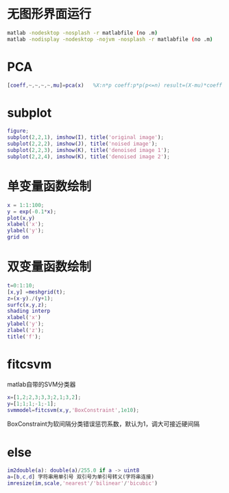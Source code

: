 # 无图形界面运行
```bash
matlab -nodesktop -nosplash -r matlabfile (no .m)
matlab -nodisplay -nodesktop -nojvm -nosplash -r matlabfile (no .m)
```
# PCA
```matlab
[coeff,~,~,~,~,mu]=pca(x)	%X:n*p coeff:p*p(p<=n) result=(X-mu)*coeff
```


# subplot

```matlab
figure;
subplot(2,2,1), imshow(I), title('original image');
subplot(2,2,2), imshow(J), title('noised image');
subplot(2,2,3), imshow(K), title('denoised image 1');
subplot(2,2,4), imshow(K), title('denoised image 2');
```
# 单变量函数绘制
```matlab
x = 1:1:100;
y = exp(-0.1*x);
plot(x,y)
xlabel('x');
ylabel('y');
grid on
```
# 双变量函数绘制
```matlab
t=0:1:10;
[x,y] =meshgrid(t);
z=(x-y)./(y+1);
surfc(x,y,z);
shading interp
xlabel('x')
ylabel('y');
zlabel('z');
title('f');
```
# fitcsvm
matlab自带的SVM分类器
```matlab
x=[1,2;2,3;3,3;2,1;3,2];
y=[1;1;1;-1;-1];
svmmodel=fitcsvm(x,y,'BoxConstraint',1e10);
```
BoxConstraint为软间隔分类错误惩罚系数，默认为1，调大可接近硬间隔

# else
```matlab
im2double(a): double(a)/255.0 if a -> uint8
a=[b,c,d] 字符串用单引号 双引号为单引号转义(字符串连接)
imresize(im,scale,'nearest'/'bilinear'/'bicubic')
```
